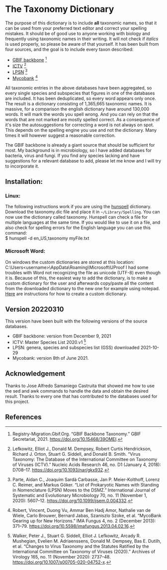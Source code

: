 # The Taxonomy Dictionary

The purpose of this dictionary is to include **all** taxonomic names, so that it can be used from your preferred text editor and correct your spelling mistakes. It should be of good use to anyone working with biology and frequently using taxonomic names in their writing. It will not check if *italics* is used properly, so please be aware of that yourself. It has been built from four sources, and the goal is to include every taxon described:

- [GBIF backbone](https://www.gbif.org/dataset/d7dddbf4-2cf0-4f39-9b2a-bb099caae36c) [^1]
- [ICTV](https://talk.ictvonline.org/) [^2]
- [LPSN](https://lpsn.dsmz.de/text/introduction) [^3]
- [Mycobank](https://www.mycobank.org/) [^4]

All taxonomic entries in the above databases have been aggregated, so every single species and subspecies that figures in one of the databases are included. It has been deduplicated, so every word appears only once. The result is a dictionary consisting of 1,365,665 taxonomic names.
It is massive, for a comparison the english dictionary have around 130,000 words. It will mark the words you spell wrong. And you can rely on that the words that are not marked are mostly spelled correct. As a consequence of it's size the autosuggestions for correcting a word is not always on spot. This depends on the spelling engine you use and not the dictionary. Many times it will however suggest a reasonable correction.

The GBIF backbone is already a giant source that should be sufficient for most. My background is in microbiology, so I have added databases for bacteria, virus and fungi. If you find any species lacking and have suggestions for a relevant database to add, please let me know and I will try to incorporate it.

## Installation:
### Linux:
The following instructions work if you are using the [hunspell](https://hunspell.github.io/) dictionary.
Download the taxonomy.dic file and place it in `~/Library/Spelling`.
You can now use the dictionary called taxonomy. Hunspell can check a file for multiple languages at the same time. If you would like to use it on a file, and also check for spelling errors for the English language you can use this command:  
    $ hunspell -d en_US,taxonomy myFile.txt

### Microsoft Word:
On windows the custom dictionaries are stored at this location:  
    C:\Users\<username>\AppData\Roaming\Microsoft\UProof
I had some troubles with Word not recognizing the file as unicode (UTF-8) even though it is. Because of this, the easiest way to add the dictionary, is to make a custom dictionary for the user and afterwards copy/paste all the content from the downloaded dictionary to the new one for example using notepad.
[Here](https://support.microsoft.com/en-us/office/add-or-edit-words-in-a-spell-check-dictionary-56e5c373-29f8-4d11-baf6-87151725c0dc) are instructions for how to create a custom dictionary.

## Version 20220310
This version have been built with the following versions of the source databases.
- GBIF backbone: version from December 9, 2021
- ICTV: Master Species List 2020.v1 [^5]
- LPSN: genera, species and subspecies list (GSS) downloaded 2021-10-29 
- Mycobank: version 8th of June 2021. 

## Acknowledgement
Thanks to Jose Alfredo Samaniego Castruita that showed me how to use the sed and awk commands to handle the data and obtain the desired result.
Thanks to every one that has contributed to the databases used for this project.

## References
[^1]: Registry-Migration.Gbif.Org. “GBIF Backbone Taxonomy.” GBIF Secretariat, 2021. https://doi.org/10.15468/39OMEI.


[^2]: Lefkowitz, Elliot J., Donald M. Dempsey, Robert Curtis Hendrickson, Richard J. Orton, Stuart G. Siddell, and Donald B. Smith. “Virus Taxonomy: The Database of the International Committee on Taxonomy of Viruses (ICTV).” Nucleic Acids Research 46, no. D1 (January 4, 2018): D708–17. https://doi.org/10.1093/nar/gkx932.

[^3]: Parte, Aidan C., Joaquim Sardà Carbasse, Jan P. Meier-Kolthoff, Lorenz C. Reimer, and Markus Göker. “List of Prokaryotic Names with Standing in Nomenclature (LPSN) Moves to the DSMZ.” International Journal of Systematic and Evolutionary Microbiology 70, no. 11 (November 1, 2020): 5607–12. https://doi.org/10.1099/ijsem.0.004332.

[^4]: Robert, Vincent, Duong Vu, Ammar Ben Hadj Amor, Nathalie van de Wiele, Carlo Brouwer, Bernard Jabas, Szaniszlo Szoke, et al. “MycoBank Gearing up for New Horizons.” IMA Fungus 4, no. 2 (December 2013): 371–79. https://doi.org/10.5598/imafungus.2013.04.02.16.

[^5]: Walker, Peter J., Stuart G. Siddell, Elliot J. Lefkowitz, Arcady R. Mushegian, Evelien M. Adriaenssens, Donald M. Dempsey, Bas E. Dutilh, et al. “Changes to Virus Taxonomy and the Statutes Ratified by the International Committee on Taxonomy of Viruses (2020).” Archives of Virology 165, no. 11 (November 2020): 2737–48. https://doi.org/10.1007/s00705-020-04752-x.
